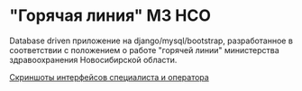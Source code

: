 "Горячая линия" МЗ НСО
===============================

Database driven приложение на django/mysql/bootstrap, разработанное в соответствии с положением о работе "горячей линии" министерства здравоохранения Новосибирской области.

[Скриншоты интерфейсов специалиста и оператора](https://github.com/egorlutohin/hotline/wiki/%D0%93%D0%BE%D1%80%D1%8F%D1%87%D0%B0%D1%8F-%D0%BB%D0%B8%D0%BD%D0%B8%D1%8F-%D0%9C%D0%97-%D0%9D%D0%A1%D0%9E)
